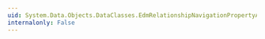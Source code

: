 ```yaml
---
uid: System.Data.Objects.DataClasses.EdmRelationshipNavigationPropertyAttribute
internalonly: False
---
```

